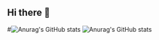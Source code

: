 ## Hi there 👋

<!--
**doa0819/doa0819** is a ✨ _special_ ✨ repository because its `README.md` (this file) appears on your GitHub profile.

Here are some ideas to get you started:

- 🔭 I’m currently working on ...
- 🌱 I’m currently learning ...
- 👯 I’m looking to collaborate on ...
- 🤔 I’m looking for help with ...
- 💬 Ask me about ...
- 📫 How to reach me: ...
- 😄 Pronouns: ...
- ⚡ Fun fact: ...
-->

#![Anurag's GitHub stats](https://github-readme-stats.vercel.app/api?username=doa0819&show_icons=true&theme=radical)
![Anurag's GitHub stats](https://github-readme-stats.vercel.app/api?username=doa0819&show_icons=true&theme=radical)
